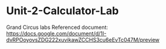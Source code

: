 # Unit-2-Calculator-Lab
Grand Circus labs
Referenced document: https://docs.google.com/document/d/1I-dvRPOoyovsZDG222xuvikawZCCHS3cu6eEvTc047M/preview
